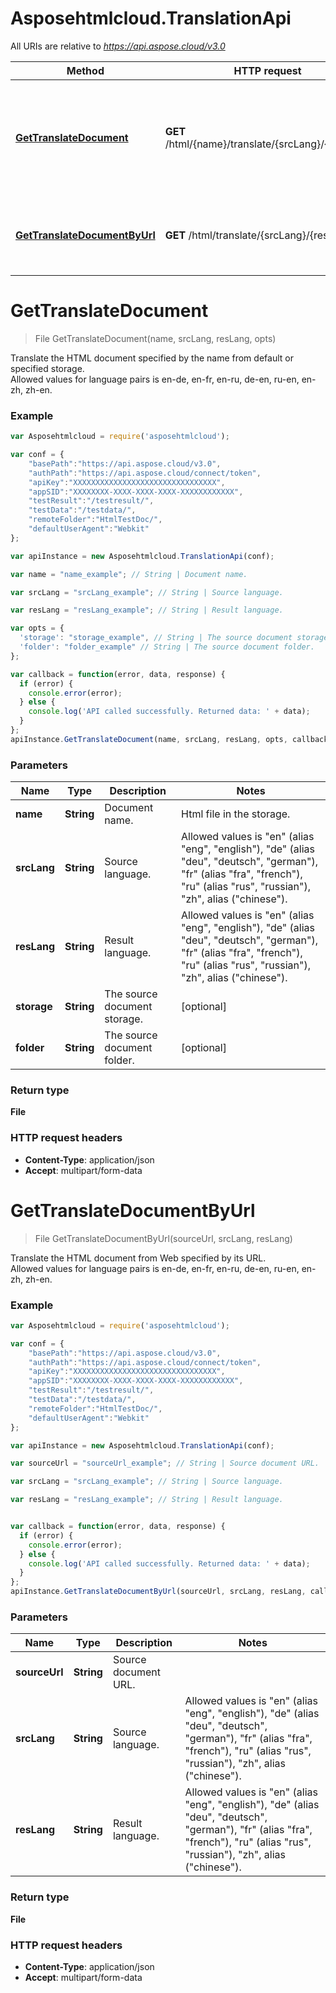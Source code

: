# Asposehtmlcloud.TranslationApi

All URIs are relative to *https://api.aspose.cloud/v3.0*

Method | HTTP request | Description
------------- | ------------- | -------------
[**GetTranslateDocument**](TranslationApi.md#GetTranslateDocument) | **GET** /html/{name}/translate/{srcLang}/{resLang} | Translate the HTML document specified by the name from default or specified storage. 
[**GetTranslateDocumentByUrl**](TranslationApi.md#GetTranslateDocumentByUrl) | **GET** /html/translate/{srcLang}/{resLang} | Translate the HTML document from Web specified by its URL.


<a name="GetTranslateDocument"></a>
# **GetTranslateDocument**
> File GetTranslateDocument(name, srcLang, resLang, opts)

Translate the HTML document specified by the name from default or specified storage.     
Allowed values for language pairs is en-de, en-fr, en-ru, de-en, ru-en, en-zh, zh-en. 

### Example
```javascript
var Asposehtmlcloud = require('asposehtmlcloud');

var conf = {
    "basePath":"https://api.aspose.cloud/v3.0",
    "authPath":"https://api.aspose.cloud/connect/token",
    "apiKey":"XXXXXXXXXXXXXXXXXXXXXXXXXXXXXXXX",
    "appSID":"XXXXXXXX-XXXX-XXXX-XXXX-XXXXXXXXXXXX",
    "testResult":"/testresult/",
    "testData":"/testdata/",
    "remoteFolder":"HtmlTestDoc/",
    "defaultUserAgent":"Webkit"
};

var apiInstance = new Asposehtmlcloud.TranslationApi(conf);

var name = "name_example"; // String | Document name.

var srcLang = "srcLang_example"; // String | Source language.

var resLang = "resLang_example"; // String | Result language.

var opts = { 
  'storage': "storage_example", // String | The source document storage.
  'folder': "folder_example" // String | The source document folder.
};

var callback = function(error, data, response) {
  if (error) {
    console.error(error);
  } else {
    console.log('API called successfully. Returned data: ' + data);
  }
};
apiInstance.GetTranslateDocument(name, srcLang, resLang, opts, callback);
```

### Parameters

Name | Type | Description  | Notes
------------- | ------------- | ------------- | -------------
 **name** | **String**| Document name. | Html file in the storage.
 **srcLang** | **String**| Source language. | Allowed values is "en" (alias "eng", "english"), "de" (alias "deu", "deutsch", "german"), "fr" (alias "fra", "french"), "ru" (alias "rus", "russian"), "zh", alias ("chinese").
 **resLang** | **String**| Result language. | Allowed values is "en" (alias "eng", "english"), "de" (alias "deu", "deutsch", "german"), "fr" (alias "fra", "french"), "ru" (alias "rus", "russian"), "zh", alias ("chinese").
 **storage** | **String**| The source document storage. | [optional] 
 **folder** | **String**| The source document folder. | [optional] 

### Return type

**File**

### HTTP request headers

 - **Content-Type**: application/json
 - **Accept**: multipart/form-data

<a name="GetTranslateDocumentByUrl"></a>
# **GetTranslateDocumentByUrl**
> File GetTranslateDocumentByUrl(sourceUrl, srcLang, resLang)

Translate the HTML document from Web specified by its URL.     
Allowed values for language pairs is en-de, en-fr, en-ru, de-en, ru-en, en-zh, zh-en.

### Example
```javascript
var Asposehtmlcloud = require('asposehtmlcloud');

var conf = {
    "basePath":"https://api.aspose.cloud/v3.0",
    "authPath":"https://api.aspose.cloud/connect/token",
    "apiKey":"XXXXXXXXXXXXXXXXXXXXXXXXXXXXXXXX",
    "appSID":"XXXXXXXX-XXXX-XXXX-XXXX-XXXXXXXXXXXX",
    "testResult":"/testresult/",
    "testData":"/testdata/",
    "remoteFolder":"HtmlTestDoc/",
    "defaultUserAgent":"Webkit"
};

var apiInstance = new Asposehtmlcloud.TranslationApi(conf);

var sourceUrl = "sourceUrl_example"; // String | Source document URL.

var srcLang = "srcLang_example"; // String | Source language.

var resLang = "resLang_example"; // String | Result language.


var callback = function(error, data, response) {
  if (error) {
    console.error(error);
  } else {
    console.log('API called successfully. Returned data: ' + data);
  }
};
apiInstance.GetTranslateDocumentByUrl(sourceUrl, srcLang, resLang, callback);
```

### Parameters

Name | Type | Description  | Notes
------------- | ------------- | ------------- | -------------
 **sourceUrl** | **String**| Source document URL. | 
 **srcLang** | **String**| Source language. | Allowed values is "en" (alias "eng", "english"), "de" (alias "deu", "deutsch", "german"), "fr" (alias "fra", "french"), "ru" (alias "rus", "russian"), "zh", alias ("chinese").
 **resLang** | **String**| Result language. | Allowed values is "en" (alias "eng", "english"), "de" (alias "deu", "deutsch", "german"), "fr" (alias "fra", "french"), "ru" (alias "rus", "russian"), "zh", alias ("chinese").

### Return type

**File**

### HTTP request headers

 - **Content-Type**: application/json
 - **Accept**: multipart/form-data
